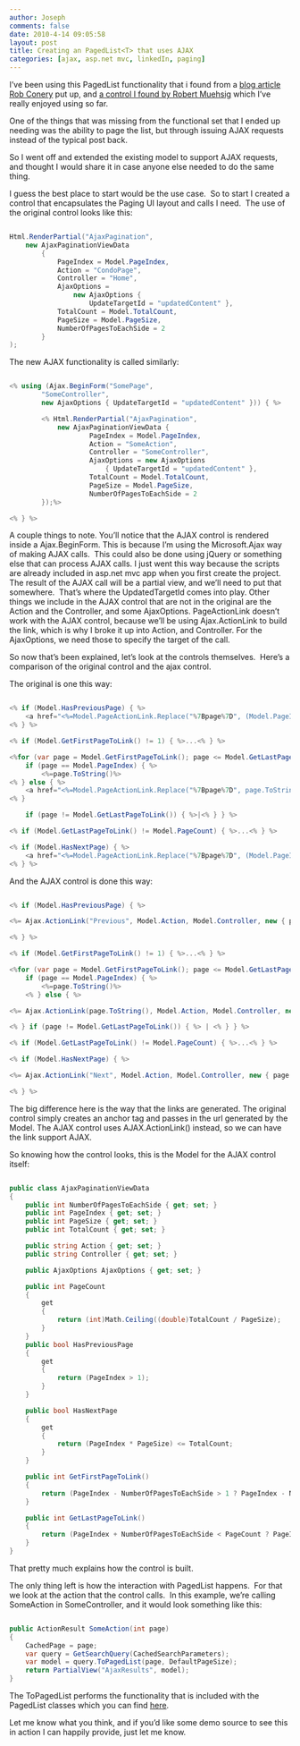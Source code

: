 ```yaml
---
author: Joseph
comments: false
date: 2010-4-14 09:05:58
layout: post
title: Creating an PagedList<T> that uses AJAX
categories: [ajax, asp.net mvc, linkedIn, paging]
---
```


I’ve been using this PagedList functionality that i found from a [blog article Rob Conery](http://blog.wekeroad.com/2007/12/10/aspnet-mvc-pagedlistt/) put up, and [a control I found by Robert Muehsig](http://code-inside.de/blog-in/2008/04/08/aspnet-mvc-pagination-view-user-control/) which I’ve really enjoyed using so far.

One of the things that was missing from the functional set that I ended up needing was the ability to page the list, but through issuing AJAX requests instead of the typical post back.

So I went off and extended the existing model to support AJAX requests, and thought I would share it in case anyone else needed to do the same thing.<!-- more -->

I guess the best place to start would be the use case.  So to start I created a control that encapsulates the Paging UI layout and calls I need.  The use of the original control looks like this:

``` c#

Html.RenderPartial("AjaxPagination",
    new AjaxPaginationViewData
        {
            PageIndex = Model.PageIndex,
            Action = "CondoPage",
            Controller = "Home",
            AjaxOptions =
                new AjaxOptions { 
                    UpdateTargetId = "updatedContent" },
            TotalCount = Model.TotalCount,
            PageSize = Model.PageSize,
            NumberOfPagesToEachSide = 2
        }
);

```

The new AJAX functionality is called similarly:

``` c#

<% using (Ajax.BeginForm("SomePage",
        "SomeController",
        new AjaxOptions { UpdateTargetId = "updatedContent" })) { %>

        <% Html.RenderPartial("AjaxPagination",
            new AjaxPaginationViewData {
                    PageIndex = Model.PageIndex,
                    Action = "SomeAction",
                    Controller = "SomeController",
                    AjaxOptions = new AjaxOptions
                        { UpdateTargetId = "updatedContent" },
                    TotalCount = Model.TotalCount,
                    PageSize = Model.PageSize,
                    NumberOfPagesToEachSide = 2
        });%>

<% } %>

```

A couple things to note. You’ll notice that the AJAX control is rendered inside a Ajax.BeginForm. This is because I’m using the Microsoft.Ajax way of making AJAX calls.  This could also be done using jQuery or something else that can process AJAX calls. I just went this way because the scripts are already included in asp.net mvc app when you first create the project.  The result of the AJAX call will be a partial view, and we’ll need to put that somewhere.  That’s where the UpdatedTargetId comes into play. Other things we include in the AJAX control that are not in the original are the Action and the Controller, and some AjaxOptions. PageActionLink doesn’t work with the AJAX control, because we’ll be using Ajax.ActionLink to build the link, which is why I broke it up into Action, and Controller. For the AjaxOptions, we need those to specify the target of the call.

So now that’s been explained, let’s look at the controls themselves.  Here’s a comparison of the original control and the ajax control.

The original is one this way:

``` c#

<% if (Model.HasPreviousPage) { %>
    <a href="<%=Model.PageActionLink.Replace("%7Bpage%7D", (Model.PageIndex - 1).ToString())%>">Previous</a>
<% } %>

<% if (Model.GetFirstPageToLink() != 1) { %>...<% } %>

<%for (var page = Model.GetFirstPageToLink(); page <= Model.GetLastPageToLink(); page++) {
    if (page == Model.PageIndex) { %>
        <%=page.ToString()%>
<% } else { %>
    <a href="<%=Model.PageActionLink.Replace("%7Bpage%7D", page.ToString())%>"><%=page.ToString()%></a>
<% }

    if (page != Model.GetLastPageToLink()) { %>|<% } } %>

<% if (Model.GetLastPageToLink() != Model.PageCount) { %>...<% } %>

<% if (Model.HasNextPage) { %>
    <a href="<%=Model.PageActionLink.Replace("%7Bpage%7D", (Model.PageIndex + 1).ToString())%>">Next</a>
<% } %>

```

And the AJAX control is done this way:

``` c#

<% if (Model.HasPreviousPage) { %>

<%= Ajax.ActionLink("Previous", Model.Action, Model.Controller, new { page = (Model.PageIndex - 1).ToString() }, Model.AjaxOptions)%>

<% } %>

<% if (Model.GetFirstPageToLink() != 1) { %>...<% } %>

<%for (var page = Model.GetFirstPageToLink(); page <= Model.GetLastPageToLink(); page++) {
    if (page == Model.PageIndex) { %>
        <%=page.ToString()%>
    <% } else { %>

<%= Ajax.ActionLink(page.ToString(), Model.Action, Model.Controller, new { page = page.ToString() }, Model.AjaxOptions)%>

<% } if (page != Model.GetLastPageToLink()) { %> | <% } } %>

<% if (Model.GetLastPageToLink() != Model.PageCount) { %>...<% } %>

<% if (Model.HasNextPage) { %>

<%= Ajax.ActionLink("Next", Model.Action, Model.Controller, new { page = (Model.PageIndex + 1).ToString() }, Model.AjaxOptions)%>

<% } %>

```

The big difference here is the way that the links are generated. The original control simply creates an anchor tag and passes in the url generated by the Model. The AJAX control uses AJAX.ActionLink() instead, so we can have the link support AJAX.

So knowing how the control looks, this is the Model for the AJAX control itself:

``` c#

public class AjaxPaginationViewData
{
    public int NumberOfPagesToEachSide { get; set; }
    public int PageIndex { get; set; }
    public int PageSize { get; set; }
    public int TotalCount { get; set; }

    public string Action { get; set; }
    public string Controller { get; set; }

    public AjaxOptions AjaxOptions { get; set; }

    public int PageCount
    {
        get
        {
            return (int)Math.Ceiling((double)TotalCount / PageSize);
        }
    }
    public bool HasPreviousPage
    {
        get
        {
            return (PageIndex > 1);
        }
    }

    public bool HasNextPage
    {
        get
        {
            return (PageIndex * PageSize) <= TotalCount;
        }
    }

    public int GetFirstPageToLink()
    {
        return (PageIndex - NumberOfPagesToEachSide > 1 ? PageIndex - NumberOfPagesToEachSide : 1);
    }

    public int GetLastPageToLink()
    {
        return (PageIndex + NumberOfPagesToEachSide < PageCount ? PageIndex + NumberOfPagesToEachSide : PageCount);
    }
}

```

That pretty much explains how the control is built.

The only thing left is how the interaction with PagedList happens.  For that we look at the action that the control calls.  In this example, we’re calling SomeAction in SomeController, and it would look something like this:

``` c#

public ActionResult SomeAction(int page)
{
    CachedPage = page;
    var query = GetSearchQuery(CachedSearchParameters);
    var model = query.ToPagedList(page, DefaultPageSize);
    return PartialView("AjaxResults", model);
}

```

The ToPagedList performs the functionality that is included with the PagedList classes which you can find [here](http://pagedlist.codeplex.com/).

Let me know what you think, and if you’d like some demo source to see this in action I can happily provide, just let me know.

